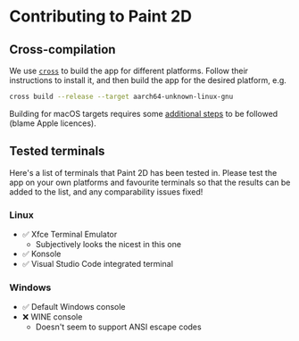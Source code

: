 # Contributing to Paint 2D

## Cross-compilation

We use [`cross`](https://github.com/cross-rs/cross) to build the app for different platforms. Follow their instructions to install it, and then build the app for the desired platform, e.g.

```bash
cross build --release --target aarch64-unknown-linux-gnu
```

Building for macOS targets requires some [additional steps](https://github.com/cross-rs/cross-toolchains#apple-targets) to be followed (blame Apple licences).

## Tested terminals

Here's a list of terminals that Paint 2D has been tested in. Please test the app on your own platforms and favourite terminals so that the results can be added to the list, and any comparability issues fixed!

### Linux

- ✅ Xfce Terminal Emulator
  - Subjectively looks the nicest in this one
- ✅ Konsole
- ✅ Visual Studio Code integrated terminal

### Windows

- ✅ Default Windows console
- ❌ WINE console
  - Doesn't seem to support ANSI escape codes
